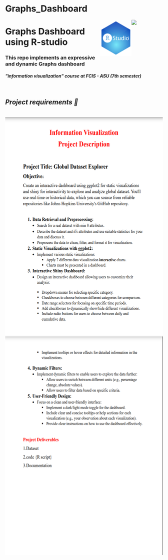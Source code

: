 # Graphs_Dashboard
<p><a href="https://www.asu.edu.eg/"><img align="right" src="https://ums.asu.edu.eg/images/logo.png" width="100" /></a></p>
<p><img align="right" src="https://raw.githubusercontent.com/rstudio/hex-stickers/main/PNG/RStudio.png" width="100" /></a></p>
<div align=left>
<h1>
    Graphs Dashboard using R-studio

</h1>
  <h3>
    This repo implements an expressive and dynamic Graphs dashboard 
  </h3>
 <h5>
    "information visualization" course at FCIS - ASU 
        (7th semester)
<div>
<br>
<br>

## **Project requirements 🤔**
<br>
<img src="https://raw.githubusercontent.com/abdalla-am/Graphs_Dashboard/main/Readme%20photos/req%201.png?token=GHSAT0AAAAAACOB7UZ6W2RS5GC6YXWJZXNQZOJFV5Q" width="700" height="700"/>
<img src="https://raw.githubusercontent.com/abdalla-am/Graphs_Dashboard/main/Readme%20photos/req%202.png?token=GHSAT0AAAAAACOB7UZ6YGPXT5XWJMO53H7IZOJFWFQ" width="700" height="700"/>

<br>

